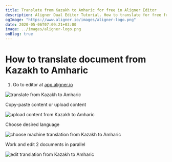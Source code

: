 ```yaml
---
title: Translate from Kazakh to Amharic for free in Aligner Editor
description: Aligner Dual Editor Tutorial. How to translate for free from Kazakh to Amharic. Aligner is multilingual document management platform. 
ogImage: "https://www.aligner.io/images/aligner-logo.png"
date: 2020-05-06T07:09:21+03:00
image: ../images/aligner-logo.png
onBlog: true
---
```


# How to translate document from Kazakh to Amharic

1. Go to editor at [app.aligner.io](https://app.aligner.io "Aligner App web page")

![translate from Kazakh to Amharic](../aligner-blank-editor.png "translate from Kazakh to Amharic")

Copy-paste content or upload content

![upload content from Kazakh to Amharic](../aligner-uploaded-document.png "upload content from Kazakh to Amharic")

Choose desired language

![choose machine translation from Kazakh to Amharic](../aligner-language-dropdown.png "choose machine translation from Kazakh to Amharic")

Work and edit 2 documents in parallel

![edit translation from Kazakh to Amharic](../aligner-double-sitded-editor.png "edit translation from Kazakh to Amharic")

